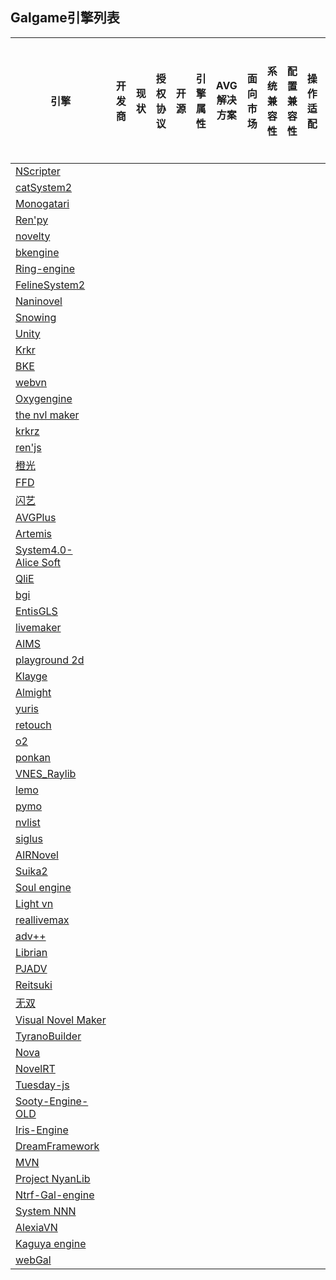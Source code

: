 ## Galgame引擎列表

|__引擎__|__开发商__|__现状__|__授权协议__|__开源__|__引擎属性__|__AVG解决方案__|__面向市场__|__系统兼容性__|__配置兼容性__|__操作适配__|__案例__|__编程语言__|__面向市场__|__渲染能力__|__学习难度__|__开发周期与工作量__|__官网__|__备注__|
|------|-------|------|--------|------|--------|-----------|--------|---------|---------|--------|------|--------|--------|--------|--------|------------|------|------|
|[NScripter](/工具/引擎/NScripter.md)|
|[catSystem2](/工具/引擎/catSystem2.md)|
|[Monogatari](/工具/引擎/Monogatari.md)|
|[Ren'py](/工具/引擎/ren'py.md)|
|[novelty](/工具/引擎/novelty.md)|
|[bkengine](/工具/引擎/bkengine.md)|
|[Ring-engine](/工具/引擎/Ring-engine.md)|
|[FelineSystem2](/工具/引擎/FelineSystem2.md)|
|[Naninovel](/工具/引擎/Naninovel.md)|
|[Snowing](/工具/引擎/Snowing.md)|
|[Unity](/工具/引擎/Unity.md)|
|[Krkr](/工具/引擎/Krkr.md)|
|[BKE](/工具/引擎/BKE.md)|
|[webvn](/工具/引擎/webvn.md)|
|[Oxygengine](/工具/引擎/Oxygengine.md)|
|[the&nbsp;nvl&nbsp;maker](/工具/引擎/nvl%20maker.md)|
|[krkrz](/工具/引擎/krkrz.md)|
|[ren'js](/工具/引擎/ren'js.md)|
|[橙光](/工具/引擎/橙光.md)|
|[FFD](/工具/引擎/FFD.md)|
|[闪艺](/工具/引擎/闪艺.md)|
|[AVGPlus](/工具/引擎/AVGPlus.md)|
|[Artemis](/工具/引擎/Artemis.md)|
|[System4.0-Alice&nbsp;Soft](/工具/引擎/System4.0-Alice%20Soft)|
|[QliE](/工具/引擎/QliE.md)|
|[bgi](/工具/引擎/bgi.md)|
|[EntisGLS](/工具/引擎/EntisGLS.md)|
|[livemaker](/工具/引擎/livemaker.md)|
|[AIMS](/工具/引擎/AIMS.md)|
|[playground&nbsp;2d](/工具/引擎/playground%202d.md)|
|[Klayge](/工具/引擎/Klayge.md)|
|[Almight](/工具/引擎/Almight.md)|
|[yuris](/工具/引擎/yuris.md)|
|[retouch](/工具/引擎/retouch.md)|
|[o2](/工具/引擎/o2.md)|
|[ponkan](/工具/引擎/ponkan.md)|
|[VNES_Raylib](/工具/引擎/VNES_Raylib.md)|
|[lemo](/工具/引擎/lemo.md)|
|[pymo](/工具/引擎/pymo.md)|
|[nvlist](/工具/引擎/nvlist.md)|
|[siglus](/工具/引擎/siglus.md)|
|[AIRNovel](/工具/引擎/AIRNovel.md)|
|[Suika2](/工具/引擎/Suika2.md)|
|[Soul&nbsp;engine](/工具/引擎/Soul%20engine.md)|
|[Light&nbsp;vn](/工具/引擎/Light%20vn.md)|
|[reallivemax](/工具/引擎/reallivemax.md)|
|[adv++](/工具/引擎/adv++.md)|
|[Librian](/工具/引擎/Librian.md)|
|[PJADV](/工具/引擎/PJADV.md)|
|[Reitsuki](/工具/引擎/Reitsuki.md)|
|[无双](/工具/引擎/无双.md)|
|[Visual&nbsp;Novel&nbsp;Maker](/工具/引擎/Visual%20Novel%20Maker.md)|
|[TyranoBuilder](/工具/引擎/TyranoBuilder.md)|
|[Nova](/工具/引擎/Nova.md)|
|[NovelRT](/工具/引擎/NovelRT.md)|
|[Tuesday-js](/工具/引擎/Tuesday-js.md)|
|[Sooty-Engine-OLD](/工具/引擎/Sooty-Engine-OLD.md)|
|[Iris-Engine](/工具/引擎/Iris-Engine.md)|
|[DreamFramework](/工具/引擎/DreamFramework.md)|
|[MVN](/工具/引擎/MVN.md)|
|[Project&nbsp;NyanLib](/工具/引擎/Project%20NyanLib.md)|
|[Ntrf-Gal-engine](/工具/引擎/Ntrf-Gal-engine.md)|
|[System&nbsp;NNN](/工具/引擎/System%20NNN.md)|
|[AlexiaVN](/工具/引擎/AlexiaVN.md)|
|[Kaguya&nbsp;engine](/工具/引擎/Kaguya%20engine.md)|
|[webGal](/工具/引擎/webGal.md)|